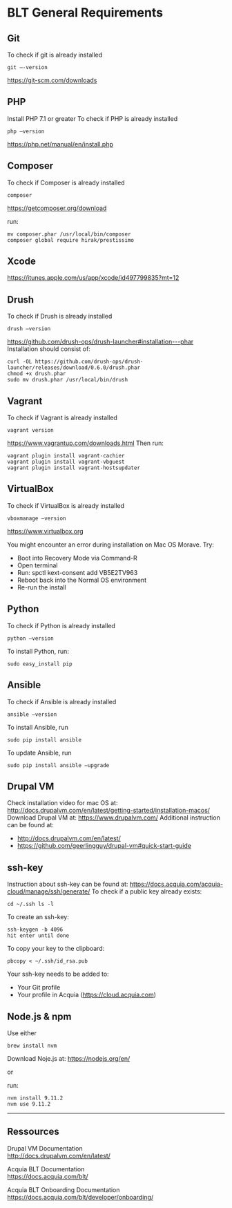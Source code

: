 # BLT General Requirements

## Git
To check if git is already installed
```
git –-version 
```
https://git-scm.com/downloads

## PHP
Install PHP 7.1 or greater
To check if PHP is already installed
```
php –version 
```
https://php.net/manual/en/install.php

## Composer
To check if Composer is already installed
```
composer
```
https://getcomposer.org/download

run:
```
mv composer.phar /usr/local/bin/composer
composer global require hirak/prestissimo
```

## Xcode
https://itunes.apple.com/us/app/xcode/id497799835?mt=12 

## Drush
To check if Drush is already installed
```
drush –version 
```
https://github.com/drush-ops/drush-launcher#installation---phar
Installation should consist of:
```
curl -OL https://github.com/drush-ops/drush-launcher/releases/download/0.6.0/drush.phar
chmod +x drush.phar
sudo mv drush.phar /usr/local/bin/drush
```

## Vagrant
To check if Vagrant is already installed
```
vagrant version  
```
https://www.vagrantup.com/downloads.html
Then run:
```
vagrant plugin install vagrant-cachier
vagrant plugin install vagrant-vbguest
vagrant plugin install vagrant-hostsupdater
```

## VirtualBox
To check if VirtualBox is already installed
```
vboxmanage –version   
```
https://www.virtualbox.org

You might encounter an error during installation on Mac OS Morave. Try:
- Boot into Recovery Mode via Command-R
- Open terminal
- Run: spctl kext-consent add VB5E2TV963
- Reboot back into the Normal OS environment
- Re-run the install

## Python
To check if Python is already installed
```
python –version    
```
To install Python, run:
```
sudo easy_install pip    
```

## Ansible
To check if Ansible is already installed
```
ansible –version    
```
To install Ansible, run
```
sudo pip install ansible   
```
To update Ansible, run
```
sudo pip install ansible –upgrade   
```

## Drupal VM
Check installation video for mac OS at: http://docs.drupalvm.com/en/latest/getting-started/installation-macos/
Download Drupal VM at: https://www.drupalvm.com/
Additional instruction can be found at:
- http://docs.drupalvm.com/en/latest/
- https://github.com/geerlingguy/drupal-vm#quick-start-guide

## ssh-key
Instruction about ssh-key can be found at: https://docs.acquia.com/acquia-cloud/manage/ssh/generate/
To check if a public key already exists:
```
cd ~/.ssh ls -l 
```
To create an ssh-key: 
```
ssh-keygen -b 4096
hit enter until done
```
To copy your key to the clipboard: 
```
pbcopy < ~/.ssh/id_rsa.pub
```

Your ssh-key needs to be added to:
- Your Git profile
- Your profile in Acquia (https://cloud.acquia.com)

## Node.js & npm
Use either
```
brew install nvm
```
Download Noje.js at: https://nodejs.org/en/

or 

run:
```
nvm install 9.11.2
nvm use 9.11.2
```

---
## Ressources
Drupal VM Documentation  
http://docs.drupalvm.com/en/latest/

Acquia BLT Documentation  
https://docs.acquia.com/blt/

Acquia BLT Onboarding Documentation  
https://docs.acquia.com/blt/developer/onboarding/
